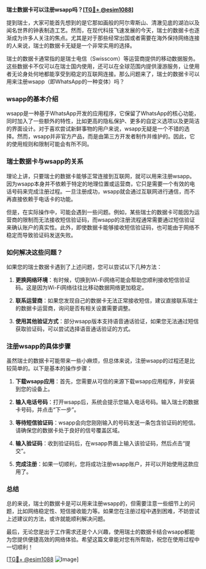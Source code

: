 **瑞士数据卡可以注册wsapp吗？[[TG💪+ @esim1088](https://t.me/s/esim1088)]**

提到瑞士，大家可能首先想到的是它那如画般的阿尔卑斯山、清澈见底的湖泊以及闻名世界的钟表制造工艺。然而，在现代科技飞速发展的今天，瑞士的数据卡也逐渐成为许多人关注的焦点。尤其是对于那些经常出国或者需要在海外保持网络连接的人来说，瑞士的数据卡无疑是一个非常实用的选择。

瑞士的数据卡通常指的是瑞士电信（Swisscom）等运营商提供的移动数据服务。这些数据卡不仅可以在瑞士国内使用，还可以在全球范围内提供漫游服务，让使用者无论身处何地都能享受到稳定的互联网连接。那么问题来了，瑞士的数据卡可以用来注册wsapp（即WhatsApp的一种变体）吗？

### wsapp的基本介绍

wsapp是一种基于WhatsApp开发的应用程序，它保留了WhatsApp的核心功能，同时加入了一些额外的特性，比如更高的隐私保护、更多的自定义选项以及更简洁的界面设计。对于喜欢尝试新鲜事物的用户来说，wsapp无疑是一个不错的选择。然而，wsapp并非官方产品，而是由第三方开发者制作并维护的。因此，它的使用规则和限制可能会有所不同。

### 瑞士数据卡与wsapp的关系

理论上讲，只要瑞士的数据卡能够正常连接到互联网，就可以用来注册wsapp。因为wsapp本身并不依赖于特定的地理位置或运营商，它只是需要一个有效的电话号码来完成注册过程。一旦注册成功，wsapp就会通过互联网进行通信，而不再直接依赖于电话卡的功能。

但是，在实际操作中，可能会遇到一些问题。例如，某些瑞士的数据卡可能因为运营商的限制而无法接收短信验证码，而wsapp的注册流程通常需要通过短信验证来确认账户的真实性。此外，即使数据卡能够接收短信验证码，也可能由于网络不稳定而导致验证码发送失败。

### 如何解决这些问题？

如果您的瑞士数据卡遇到了上述问题，您可以尝试以下几种方法：

1. **更换网络环境**：有时候，切换到Wi-Fi网络可能会帮助您顺利接收短信验证码。这是因为Wi-Fi网络往往比移动数据网络更加稳定。
   
2. **联系运营商**：如果您发现自己的数据卡无法正常接收短信，建议直接联系瑞士的数据卡运营商，询问是否有相关设置需要调整。
   
3. **使用其他验证方式**：部分wsapp版本支持语音通话验证，如果您无法通过短信获取验证码，可以尝试选择语音通话验证的方式。

### 注册wsapp的具体步骤

虽然瑞士的数据卡可能带来一些小麻烦，但总体来说，注册wsapp的过程还是比较简单的。以下是基本的操作步骤：

1. **下载wsapp应用**：首先，您需要从可信的来源下载wsapp应用程序，并安装到您的设备上。
   
2. **输入电话号码**：打开wsapp后，系统会提示您输入电话号码。输入瑞士的数据卡号码，并点击“下一步”。
   
3. **等待短信验证码**：wsapp会向您刚刚输入的号码发送一条包含验证码的短信。请确保您的数据卡处于良好的信号覆盖区域。
   
4. **输入验证码**：收到验证码后，在wsapp界面上输入该验证码，然后点击“提交”。
   
5. **完成注册**：如果一切顺利，您将成功注册wsapp账户，并可以开始使用这款应用了。

### 总结

总的来说，瑞士的数据卡是可以用来注册wsapp的，但需要注意一些细节上的问题，比如网络稳定性、短信接收能力等。如果您在注册过程中遇到困难，不妨尝试上述建议的方法，或许就能顺利解决问题。

最后，无论您是出于工作需求还是个人兴趣，使用瑞士的数据卡结合wsapp都能为您提供便捷高效的网络体验。希望这篇文章能对您有所帮助，祝您在使用过程中一切顺利！

[[TG💪+ @esim1088](https://t.me/s/esim1088) ![Image](https://i.postimg.cc/4NQfJmqS/Snipaste-2025-05-13-00-14-12.png)]